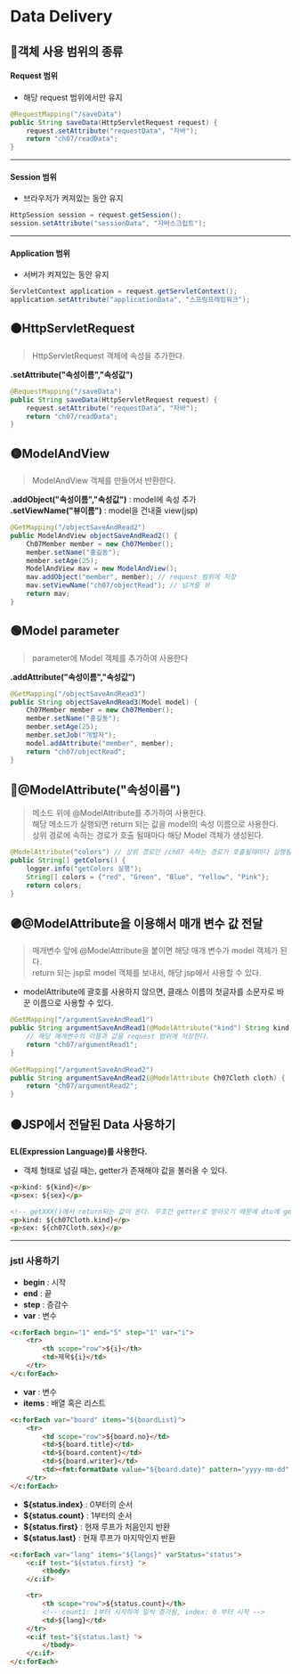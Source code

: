 
# Data Delivery

## 🔴객체 사용 범위의 종류
#### Request 범위
- 해당 request 범위에서만 유지
```java
@RequestMapping("/saveData")
public String saveData(HttpServletRequest request) {
	request.setAttribute("requestData", "자바");
	return "ch07/readData";
}
```
<hr/>

#### Session 범위
- 브라우저가 켜져있는 동안 유지
```java
HttpSession session = request.getSession();
session.setAttribute("sessionData", "자바스크립트");
```
<hr/>

#### Application 범위
- 서버가 켜져있는 동안 유지
```java
ServletContext application = request.getServletContext();
application.setAttribute("applicationData", "스프링프레임워크");
```
## 🟠HttpServletRequest 
> HttpServletRequest 객체에 속성을 추가한다.

**.setAttribute("속성이름","속성값")**
```java
@RequestMapping("/saveData")
public String saveData(HttpServletRequest request) {
	request.setAttribute("requestData", "자바");
	return "ch07/readData";
}
```

## 🟡ModelAndView
> ModelAndView 객체를 만들어서 반환한다.
 
**.addObject("속성이름","속성값")** : model에 속성 추가   
**.setViewName("뷰이름")** : model을 건내줄 view(jsp)   
```java
@GetMapping("/objectSaveAndRead2")
public ModelAndView objectSaveAndRead2() {
	Ch07Member member = new Ch07Member();
	member.setName("홍길동");
	member.setAge(25);
	ModelAndView mav = new ModelAndView();
	mav.addObject("member", member); // request 범위에 저장
	mav.setViewName("ch07/objectRead"); // 넘겨줄 뷰
	return mav;
}
```



## 🟢Model parameter
> parameter에 Model 객체를 추가하여 사용한다

**.addAttribute("속성이름","속성값")**
```java
@GetMapping("/objectSaveAndRead3")
public String objectSaveAndRead3(Model model) {
	Ch07Member member = new Ch07Member();
	member.setName("홍길동");
	member.setAge(25);
	member.setJob("개발자");
	model.addAttribute("member", member);
	return "ch07/objectRead";
}
```

## 🔵@ModelAttribute("속성이름")
> 메소드 위에 @ModelAttribute를 추가하여 사용한다.   
> 해당 메소드가 실행되면 return 되는 값을  model의 속성 이름으로 사용한다.   
> 상위 경로에 속하는 경로가 호출 될때마다 해당 Model 객체가 생성된다.   
```java
@ModelAttribute("colors") // 상위 경로인 /ch07 속하는 경로가 호출될때마다 실행됨. request 범위에 저장
public String[] getColors() {
	logger.info("getColors 실행");
	String[] colors = {"red", "Green", "Blue", "Yellow", "Pink"};
	return colors;
}
```

## 🟣@ModelAttribute을 이용해서 매개 변수 값 전달
> 매개변수 앞에 @ModelAttribute을 붙이면 해당 매개 변수가 model 객체가 된다.   
> return 되는 jsp로 model 객체를 보내서, 해당 jsp에서  사용할 수 있다.   
- modelAttribute에 괄호를 사용하지 않으면, 클래스 이름의 첫글자를 소문자로 바꾼 이름으로 사용할 수 있다.   

```java
@GetMapping("/argumentSaveAndRead1")
public String argumentSaveAndRead1(@ModelAttribute("kind") String kind, @ModelAttribute("sex") String sex){ 
	// 해당 매개변수의 이름과 값을 request 범위에 저장한다.
	return "ch07/argumentRead1";
}
	
@GetMapping("/argumentSaveAndRead2")
public String argumentSaveAndRead2(@ModelAttribute Ch07Cloth cloth) { 
	return "ch07/argumentRead2";
}
```

## 🟤JSP에서 전달된 Data 사용하기
**EL(Expression Language)를 사용한다.**
- 객체 형태로 넘길 때는, getter가 존재해야 값을 불러올 수 있다.
```html
<p>kind: ${kind}</p>
<p>sex: ${sex}</p>

<!-- getXXX()에서 return되는 값이 온다. 무조건 getter로 받아오기 떼문에 dto에 getter가 있어야한다. -->
<p>kind: ${ch07Cloth.kind}</p>
<p>sex: ${ch07Cloth.sex}</p>
```
<hr />

### jstl 사용하기
- **begin** : 시작
- **end** : 끝
- **step** : 증감수
- **var** : 변수
```html
<c:forEach begin="1" end="5" step="1" var="i">
	<tr>
		<th scope="row">${i}</th>
		<td>제목${i}</td>
	</tr>
</c:forEach>
````
- **var** : 변수
- **items** : 배열 혹은 리스트
```html
<c:forEach var="board" items="${boardList}">
	<tr>
		<td scope="row">${board.no}</td>
		<td>${board.title}</td>
		<td>${board.content}</td>
		<td>${board.writer}</td>
		<td><fmt:formatDate value="${board.date}" pattern="yyyy-mm-dd" /></td>
	</tr>
</c:forEach>
```
- **${status.index}** :  0부터의 순서 
- **${status.count}** : 1부터의 순서
- **${status.first}** : 현재 루프가 처음인지 반환 
- **${status.last}** : 현재 루프가 마지막인지 반환 

```html
<c:forEach var="lang" items="${langs}" varStatus="status">
	<c:if test="${status.first} ">
		<tbody>
	</c:if>

	<tr>
		<th scope="row">${status.count}</th>
		<!-- count1: 1부터 시작하여 일씩 증가됨, index: 0 부터 시작 -->
		<td>${lang}</td>
	</tr>
	<c:if test="${status.last} ">
		</tbody>
	</c:if>
</c:forEach>
```
